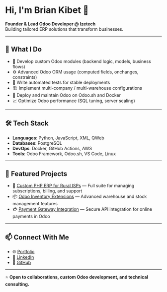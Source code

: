 # Hi, I'm Brian Kibet 👋

**Founder & Lead Odoo Developer @ Izetech**  
Building tailored ERP solutions that transform businesses.

---

## 💼 What I Do
- 🧩 Develop custom Odoo modules (backend logic, models, business flows)
- ⚙️ Advanced Odoo ORM usage (computed fields, onchanges, constraints)
- 🧪 Write automated tests for stable deployments
- 🏗️ Implement multi-company / multi-warehouse configurations
- 🚀 Deploy and maintain Odoo on Odoo.sh and Docker
- 📈 Optimize Odoo performance (SQL tuning, server scaling)

---

## 🛠️ Tech Stack
- **Languages**: Python, JavaScript, XML, QWeb
- **Databases**: PostgreSQL
- **DevOps**: Docker, GitHub Actions, AWS
- **Tools**: Odoo Framework, Odoo.sh, VS Code, Linux

---

## 📂 Featured Projects
- 🧩 [Custom PHP ERP for Rural ISPs](#) — Full suite for managing subscriptions, billing, and support
- 📦 [Odoo Inventory Extensions](#) — Advanced warehouse and stock management features
- 💳 [Payment Gateway Integration](#) — Secure API integration for online payments in Odoo

---

## 📫 Connect With Me
- 🌐 [Portfolio](https://codingkemboi.github.io)
- 💼 [LinkedIn](#)
- 🐍 [GitHub](https://github.com/yourusername)

---

⭐ **Open to collaborations, custom Odoo development, and technical consulting.**
